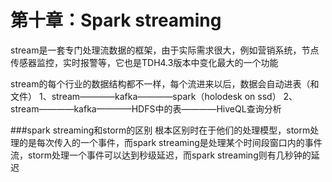# 第十章：Spark streaming

stream是一套专门处理流数据的框架，由于实际需求很大，例如营销系统，节点传感器监控，实时报警等，它也是TDH4.3版本中变化最大的一个功能

stream的每个行业的数据结构都不一样，每个流进来以后，数据会自动进表（和文件）
1、stream————kafka————spark（holodesk on ssd）
2、stream————kafka————HDFS中的表————HiveQL查询分析


###spark streaming和storm的区别
根本区别时在于他们的处理模型，storm处理的是每次传入的一个事件，而spark streaming是处理某个时间段窗口内的事件流，storm处理一个事件可以达到秒级延迟，而spark streaming则有几秒钟的延迟